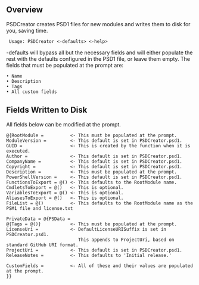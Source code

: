 ## Overview
PSDCreator creates PSD1 files for new modules and writes them to disk for you, saving time.

     Usage: PSDCreator <-defaults> <-help>

-defaults will bypass all but the necessary fields and will either populate the rest with the defaults configured in the PSD1 file, or leave them empty. The fields that must be populated at the prompt are:

    • Name
    • Description
    • Tags
    • All custom fields
## Fields Written to Disk
All fields below can be modified at the prompt.

    @{RootModule =          <- This must be populated at the prompt.
    ModuleVersion =         <- This default is set in PSDCreator.psd1.
    GUID =                  <- This is created by the function when it is executed.
    Author =                <- This default is set in PSDCreator.psd1.
    CompanyName =           <- This default is set in PSDCreator.psd1.
    Copyright =             <- This default is set in PSDCreator.psd1.
    Description =           <- This must be populated at the prompt.
    PowerShellVersion =     <- This default is set in PSDCreator.psd1.
    FunctionsToExport = @() <- This defaults to the RootModule name.
    CmdletsToExport = @()   <- This is optional.
    VariablesToExport = @() <- This is optional.
    AliasesToExport = @()   <- This is optional.
    FileList = @()          <- This defaults to the RootModule name as the PSM1 file and license.txt
    
    PrivateData = @{PSData = 
    @{Tags = @()}           <- This must be populated at the prompt.
    LicenseUri =            <- DefaultLicenseURISuffix is set in PSDCreator.psd1.
                               This appends to ProjectUri, based on standard GitHub URI format.
    ProjectUri =            <- This default is set in PSDCreator.psd1.
    ReleaseNotes =          <- This defaults to 'Initial release.'
    
    CustomFields =          <- All of these and their values are populated at the prompt.
    }}
